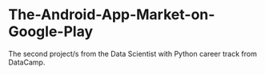# The-Android-App-Market-on-Google-Play
The second project/s from the Data Scientist with Python career track from DataCamp.
